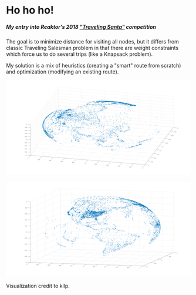 # Ho ho ho!

##### My entry into Reaktor's 2018 ["Traveling Santa"](https://traveling-santa.reaktor.com/) competition

The goal is to minimize distance for visiting all nodes, but it differs from classic Traveling Salesman problem in that there are weight constraints which force us to do several trips (like a Knapsack problem).

My solution is a mix of heuristics (creating a "smart" route from scratch) and optimization (modifying an existing route).

![alt text](3d-visualization-1.png "Visualization 1")

![alt text](3d-visualization-2.png "Visualization 2")

Visualization credit to kllp.